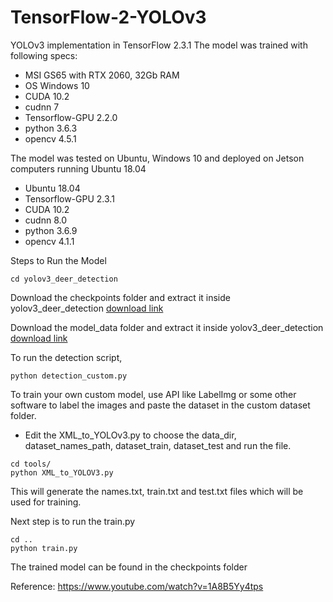 # TensorFlow-2-YOLOv3

YOLOv3 implementation in TensorFlow 2.3.1
The model was trained with following specs:
- MSI GS65 with RTX 2060, 32Gb RAM
- OS Windows 10
- CUDA 10.2
- cudnn 7
- Tensorflow-GPU 2.2.0
- python 3.6.3
- opencv 4.5.1

The model was tested on Ubuntu, Windows 10 and deployed on Jetson computers running Ubuntu 18.04

- Ubuntu 18.04
- Tensorflow-GPU 2.3.1
- CUDA 10.2
- cudnn 8.0
- python 3.6.9
- opencv 4.1.1


Steps to Run the Model
```
cd yolov3_deer_detection
```

Download the checkpoints folder and extract it inside yolov3_deer_detection
[download link](https://drive.google.com/drive/folders/1BDqyvQRn4sYDYw9W1wpB3GzRMwRwGlBx?usp=sharing)

Download the model_data folder and extract it inside yolov3_deer_detection
[download link](https://drive.google.com/drive/folders/1wpdd4C1cuSHxCbxYsERJv18OPz22EotE?usp=sharing)


To run the detection script,
```
python detection_custom.py
```

To train your own custom model, use API like LabelImg or some other software to label the images and paste the dataset in the custom dataset folder.
- Edit the XML_to_YOLOv3.py to choose the data_dir, dataset_names_path, dataset_train, dataset_test and run the file.

```
cd tools/
python XML_to_YOLOV3.py
```
This will generate the names.txt, train.txt and test.txt files which will be used for training.

Next step is to run the train.py

```
cd ..
python train.py
```

The trained model can be found in the checkpoints folder

Reference: https://www.youtube.com/watch?v=1A8B5Yy4tps



